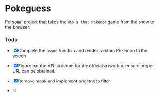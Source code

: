 # Pokeguess

Personal project that takes the `Who's that Pokemon` game from the show to the browser.

### Todo:

- [x] Complete the `async` function and render random Pokemon to the screen

- [x] Figure out the API structure for the official artwork to ensure proper URL can be obtained.

- [x] Remove mask and implement brightness filter

- [ ] 
